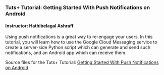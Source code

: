 ### Tuts+ Tutorial: Getting Started With Push Notifications on Android

#### Instructor: Hathibelagal Ashraff

Using push notifications is a great way to re-engage your users. In this tutorial, you will learn how to use the Google Cloud Messaging service to create a server-side Python script which can generate and send such notifications, and an Android app which can receive them.

Source files for the Tuts+ Tutorial: [Getting Started With Push Notifications on Android](http://code.tutsplus.com/tutorials/getting-started-with-push-notifications-for-android--cms-25870)
